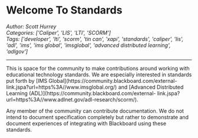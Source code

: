 # Welcome To Standards
*Author: Scott Hurrey*  
*Categories: ['Caliper', 'LIS', 'LTI', 'SCORM']*  
*Tags: ['developer', 'lti', 'scorm', 'tin can', 'xapi', 'standards', 'caliper', 'lis', 'adl', 'ims', 'ims global', 'imsglobal', 'advanced distributed learning', 'adlgov']*  
<hr />
This is space for the community to make contributions around working with
educational technology standards. We are especially interested in standards
put forth by [IMS Global](https://community.blackboard.com/external-
link.jspa?url=https%3A//www.imsglobal.org/) and [Advanced Distributed
Learning (ADL)](https://community.blackboard.com/external-
link.jspa?url=https%3A//www.adlnet.gov/adl-research/scorm/).

Any member of the community can contribute documentation. We do not intend to
document specification completely but rather to demonstrate and document
experiences of integrating with Blackboard using these standards.

